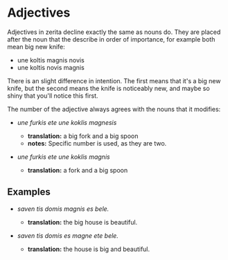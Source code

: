 # Adjectives

Adjectives in zerita decline exactly the same as nouns do. They are placed after the noun
that the describe in order of importance, for example both mean big new knife:

-   une koltis magnis novis
-   une koltis novis magnis

There is an slight difference in intention. The first means that it's a big new knife,
but the second means the knife is noticeably new, and maybe so shiny that you'll notice this
first.

The number of the adjective always agrees with the nouns that it modifies:

-   _une furkis ete une koklis magnesis_

    -   **translation:** a big fork and a big spoon
    -   **notes:** Specific number is used, as they are two.

-   _une furkis ete une koklis magnis_

    -   **translation:** a fork and a big spoon

## Examples

-   _saven tis domis magnis es bele._

    -   **translation:** the big house is beautiful.

-   _saven tis domis es magne ete bele._

    -   **translation:** the house is big and beautiful.
